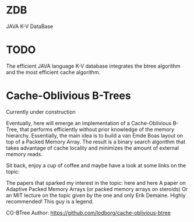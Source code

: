 # ZDB
JAVA K-V DataBase

# TODO
The efficient JAVA language K-V database integrates the btree algorithm and the most efficient cache algorithm. 

# Cache-Oblivious B-Trees
Currently under construction

Eventually, here will emerge an implementation of a Cache-Oblivious B-Tree, that performs efficiently without prior knowledge of the memory hierarchy. Essentially, the main idea is to build a van Emde Boas layout on top of a Packed Memory Array. The result is a binary search algorithm that takes advantage of cache locality and minimizes the amount of external memory reads.

Sit back, enjoy a cup of coffee and maybe have a look at some links on the topic:

The papers that sparked my interest in the topic: here and here
A paper on Adaptive Packed Memory Arrays (or packed memory arrays on steroids)
Or an MIT lecture on the topic given by the one and only Erik Demaine. Highly recommended! This guy is a legend.

CO-BTree Author: https://github.com/lodborg/cache-oblivious-btree
